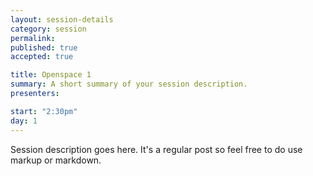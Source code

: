 ```yaml
---
layout: session-details
category: session
permalink: 
published: true
accepted: true

title: Openspace 1
summary: A short summary of your session description.
presenters: 

start: "2:30pm"
day: 1
---
```


Session description goes here. It's a regular post so feel free to do use markup or markdown.
